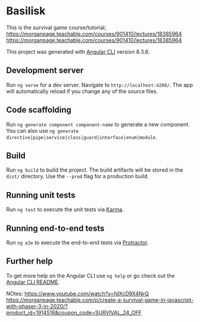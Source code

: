# Basilisk

This is the survival game course/tutorial; https://morganpage.teachable.com/courses/901410/lectures/18385964
https://morganpage.teachable.com/courses/901410/lectures/18385964

This project was generated with [Angular CLI](https://github.com/angular/angular-cli) version 8.3.6.

## Development server

Run `ng serve` for a dev server. Navigate to `http://localhost:4200/`. The app will automatically reload if you change any of the source files.

## Code scaffolding

Run `ng generate component component-name` to generate a new component. You can also use `ng generate directive|pipe|service|class|guard|interface|enum|module`.

## Build

Run `ng build` to build the project. The build artifacts will be stored in the `dist/` directory. Use the `--prod` flag for a production build.

## Running unit tests

Run `ng test` to execute the unit tests via [Karma](https://karma-runner.github.io).

## Running end-to-end tests

Run `ng e2e` to execute the end-to-end tests via [Protractor](http://www.protractortest.org/).

## Further help

To get more help on the Angular CLI use `ng help` or go check out the [Angular CLI README](https://github.com/angular/angular-cli/blob/master/README.md).

NOtes:
https://www.youtube.com/watch?v=fdXcD9X4NrQ
https://morganpage.teachable.com/p/create-a-survival-game-in-javascript-with-phaser-3-in-2020/?product_id=1914516&coupon_code=SURVIVAL_24_OFF
